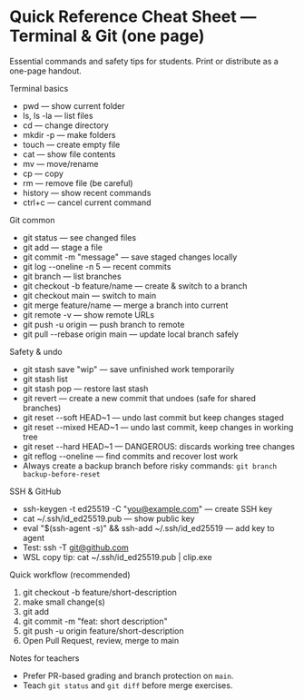 # Quick Reference Cheat Sheet — Terminal & Git (one page)

Essential commands and safety tips for students. Print or distribute as a one-page handout.

Terminal basics
- pwd — show current folder
- ls, ls -la — list files
- cd <path> — change directory
- mkdir -p <path> — make folders
- touch <file> — create empty file
- cat <file> — show file contents
- mv <src> <dst> — move/rename
- cp <src> <dst> — copy
- rm <file> — remove file (be careful)
- history — show recent commands
- ctrl+c — cancel current command

Git common
- git status — see changed files
- git add <file> — stage a file
- git commit -m "message" — save staged changes locally
- git log --oneline -n 5 — recent commits
- git branch — list branches
- git checkout -b feature/name — create & switch to a branch
- git checkout main — switch to main
- git merge feature/name — merge a branch into current
- git remote -v — show remote URLs
- git push -u origin <branch> — push branch to remote
- git pull --rebase origin main — update local branch safely

Safety & undo
- git stash save "wip" — save unfinished work temporarily
- git stash list
- git stash pop — restore last stash
- git revert <sha> — create a new commit that undoes <sha> (safe for shared branches)
- git reset --soft HEAD~1 — undo last commit but keep changes staged
- git reset --mixed HEAD~1 — undo last commit, keep changes in working tree
- git reset --hard HEAD~1 — DANGEROUS: discards working tree changes
- git reflog --oneline — find commits and recover lost work
- Always create a backup branch before risky commands: `git branch backup-before-reset`

SSH & GitHub
- ssh-keygen -t ed25519 -C "you@example.com" — create SSH key
- cat ~/.ssh/id_ed25519.pub — show public key
- eval "$(ssh-agent -s)" && ssh-add ~/.ssh/id_ed25519 — add key to agent
- Test: ssh -T git@github.com
- WSL copy tip: cat ~/.ssh/id_ed25519.pub | clip.exe

Quick workflow (recommended)
1) git checkout -b feature/short-description
2) make small change(s)
3) git add <files>
4) git commit -m "feat: short description"
5) git push -u origin feature/short-description
6) Open Pull Request, review, merge to main

Notes for teachers
- Prefer PR-based grading and branch protection on `main`.
- Teach `git status` and `git diff` before merge exercises.

